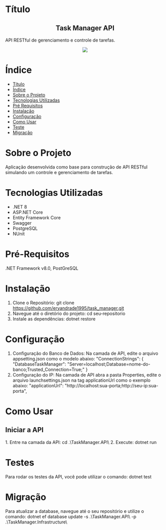 # Título
<h2 align="center">Task Manager API</h2>
API RESTful de gerenciamento e controle de tarefas.
<p align="center">
<img loading="lazy" src="https://img.shields.io/badge/.NET-v8.0-purple"/>
</p>


# Índice
* [Título](#Título)
* [Índice](#Índice)
* [Sobre o Projeto](#Sobre-o-Projeto)
* [Tecnologias Utilizadas](#Tecnologias-Utilizadas)
* [Pré Requisitos](#Pré-Requisitos)
* [Instalação](#Instalação)
* [Configuração](#Configuração)
* [Como Usar](#Como-Usar)
* [Teste](#Teste)
* [Migração](#Migração)


# Sobre o Projeto
Aplicação desenvolvida como base para construção de API RESTful simulando um controle e gerenciamento de tarefas.

# Tecnologias Utilizadas
* .NET 8
* ASP.NET Core
* Entity Framework Core
* Swagger
* PostgreSQL
* NUnit

# Pré-Requisitos
.NET Framework v8.0, PostGreSQL

# Instalação
1. Clone o Repositório: git clone https://github.com/eryandrade1995/task_manager.git
2. Navegue até o diretório do projeto: cd seu-repositorio
3. Instale as dependências: dotnet restore

# Configuração
1. Configuração do Banco de Dados:
   Na camada de API, edite o arquivo appsetting.json como o modelo abaixo:
"ConnectionStrings": {
    "DatabaseTaskManager": "Server=localhost;Database=nome-do-banco;Trusted_Connection=True;"
}
2. Configuração do IP:
  Na camada de API abra a pasta Properties, edite o arquivo launchsettings.json na tag applicationUrl como o exemplo abaixo:
      "applicationUrl": "http://localhost:sua-porta;http://seu-ip:sua-porta",

# Como Usar
<h2>Iniciar a API</h2>
1. Entre na camada da API: cd .\TaskManager.API\ 
2. Execute: dotnet run

# Testes
Para rodar os testes da API, você pode utilizar o comando: dotnet test

# Migração
Para atualizar a database, navegue até o seu repositório e utilize o comando:  dotnet ef database update -s .\TaskManager.API\ -p .\TaskManager.Infrastructure\

